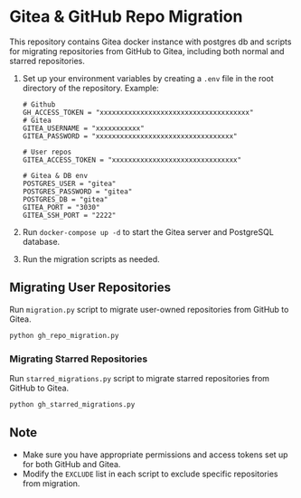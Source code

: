 # Gitea & GitHub Repo Migration

This repository contains Gitea docker instance with postgres db and scripts for migrating repositories from GitHub to Gitea, including both normal and starred repositories.


1. Set up your environment variables by creating a `.env` file in the root directory of the repository. Example:

    ```plaintext
    # Github
    GH_ACCESS_TOKEN = "xxxxxxxxxxxxxxxxxxxxxxxxxxxxxxxxxxxxx"
    # Gitea
    GITEA_USERNAME = "xxxxxxxxxxx"
    GITEA_PASSWORD = "xxxxxxxxxxxxxxxxxxxxxxxxxxxxxxxxxx"

    # User repos
    GITEA_ACCESS_TOKEN = "xxxxxxxxxxxxxxxxxxxxxxxxxxxxxxx"

    # Gitea & DB env
    POSTGRES_USER = "gitea"
    POSTGRES_PASSWORD = "gitea"
    POSTGRES_DB = "gitea"
    GITEA_PORT = "3030"
    GITEA_SSH_PORT = "2222" 
    ```

2. Run `docker-compose up -d` to start the Gitea server and PostgreSQL database.
3. Run the migration scripts as needed.


## Migrating User Repositories

Run `migration.py` script to migrate user-owned repositories from GitHub to Gitea.

```bash
python gh_repo_migration.py
```

### Migrating Starred Repositories

Run `starred_migrations.py` script to migrate starred repositories from GitHub to Gitea.

```bash
python gh_starred_migrations.py
```

## Note

- Make sure you have appropriate permissions and access tokens set up for both GitHub and Gitea.
- Modify the `EXCLUDE` list in each script to exclude specific repositories from migration.

